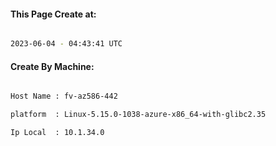 
   
#### This Page Create at:

```bash

2023-06-04 - 04:43:41 UTC

```

#### Create By Machine:

```bash

Host Name : fv-az586-442

platform  : Linux-5.15.0-1038-azure-x86_64-with-glibc2.35

Ip Local  : 10.1.34.0

```


